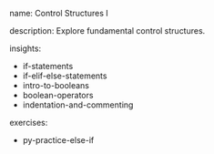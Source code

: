 name: Control Structures I

description: Explore fundamental control structures.

insights:
  - if-statements
  - if-elif-else-statements
  - intro-to-booleans
  - boolean-operators
  - indentation-and-commenting

exercises:
  - py-practice-else-if
